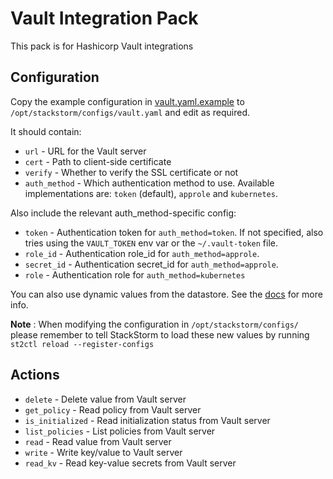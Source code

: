 # Vault Integration Pack

This pack is for Hashicorp Vault integrations

## Configuration

Copy the example configuration in [vault.yaml.example](./vault.yaml.example)
to `/opt/stackstorm/configs/vault.yaml` and edit as required.

It should contain:

* `url` - URL for the Vault server
* `cert` - Path to client-side certificate
* `verify` - Whether to verify the SSL certificate or not
* `auth_method` - Which authentication method to use.
  Available implementations are: `token` (default), `approle` and `kubernetes`.

Also include the relevant auth_method-specific config:

* `token` - Authentication token for `auth_method=token`. If not specified,
  also tries using the `VAULT_TOKEN` env var or the `~/.vault-token` file.
* `role_id` - Authentication role_id for `auth_method=approle`.
* `secret_id` - Authentication secret_id for `auth_method=approle`.
* `role` - Authentication role for `auth_method=kubernetes`

You can also use dynamic values from the datastore. See the
[docs](https://docs.stackstorm.com/reference/pack_configs.html) for more info.

**Note** : When modifying the configuration in `/opt/stackstorm/configs/` please
           remember to tell StackStorm to load these new values by running
           `st2ctl reload --register-configs`

## Actions

* `delete` - Delete value from Vault server
* `get_policy` - Read policy from Vault server
* `is_initialized` - Read initialization status from Vault server
* `list_policies` - List policies from Vault server
* `read` - Read value from Vault server
* `write` - Write key/value to Vault server
* `read_kv` - Read key-value secrets from Vault server

